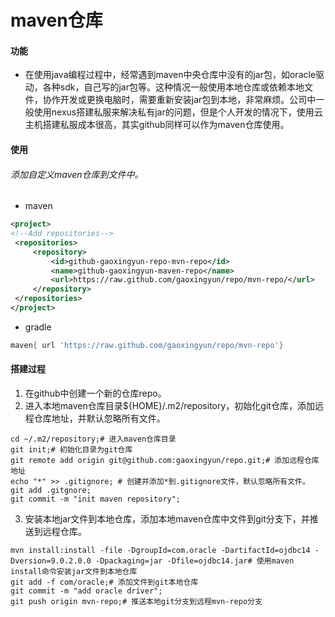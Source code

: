 # maven仓库

#### 功能
- 在使用java编程过程中，经常遇到maven中央仓库中没有的jar包，如oracle驱动，各种sdk，自己写的jar包等。这种情况一般使用本地仓库或依赖本地文件，协作开发或更换电脑时，需要重新安装jar包到本地，非常麻烦。公司中一般使用nexus搭建私服来解决私有jar的问题，但是个人开发的情况下，使用云主机搭建私服成本很高，其实github同样可以作为maven仓库使用。


#### 使用
###### 添加自定义maven仓库到文件中。
- maven
```xml
<project>
<!--Add repositories-->
 <repositories>
     <repository>
         <id>github-gaoxingyun-repo-mvn-repo</id>
         <name>github-gaoxingyun-maven-repo</name>
         <url>https://raw.github.com/gaoxingyun/repo/mvn-repo/</url>
     </repository>
 </repositories>
</project>
```
- gradle
```groovy
maven{ url 'https://raw.github.com/gaoxingyun/repo/mvn-repo'}
```


#### 搭建过程

1. 在github中创建一个新的仓库repo。
2. 进入本地maven仓库目录${HOME}/.m2/repository，初始化git仓库，添加远程仓库地址，并默认忽略所有文件。
```shell
cd ~/.m2/repository;# 进入maven仓库目录
git init;# 初始化目录为git仓库
git remote add origin git@github.com:gaoxingyun/repo.git;# 添加远程仓库地址
echo "*" >> .gitignore; # 创建并添加*到.gitignore文件，默认忽略所有文件。
git add .gitgnore;
git commit -m "init maven repository";
```
3. 安装本地jar文件到本地仓库，添加本地maven仓库中文件到git分支下，并推送到远程仓库。
```shell
mvn install:install -file -DgroupId=com.oracle -DartifactId=ojdbc14 -Dversion=9.0.2.0.0 -Dpackaging=jar -Dfile=ojdbc14.jar# 使用maven install命令安装jar文件到本地仓库
git add -f com/oracle;# 添加文件到git本地仓库
git commit -m "add oracle driver";
git push origin mvn-repo;# 推送本地git分支到远程mvn-repo分支
```
